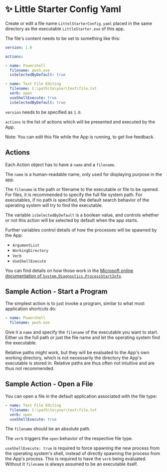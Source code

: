 # ✨ Little Starter Config Yaml
Create or edit a file name `LittelStarterConfig.yaml` placed in the same directory as the executable `LittleStarter.exe` of this app.

The file's content needs to be set to something like this:
```yaml
version: 1.0

actions:

- name: Powershell
  filename: pwsh.exe
  isSelectedByDefault: true

- name: Text File Editing
  filename: C:\path\to\your\text\file.txt
  verb: open
  useShellExecute: true
  isSelectedByDefault: true

```

`version` needs to be specified as `1.0`.

`actions` is the list of actions which will be presented and executed by the App.

Note:
You can edit this file while the App is running, to get live feedback.

## Actions

Each Action object has to have a `name` and a `filename`.

The `name` is a human-readable name, only used for displaying purpose in the app.

The `filename` is the path or filename to the executable or file to be opened.
For files, it is recommended to specify the full file system path.
For executables, if no path is specified, the default search behavior of the operating system will try to find the executable.

The variable `isSelectedByDefault` is a boolean value, and controls whether or not this action will be selected by default when the app starts.

Further variables control details of how the processes will be spawned by the App:

* `ArgumentList`
* `WorkingDirectory`
* `Verb`
* `UseShellExecute`

You can find details on how those work in the [Microsoft online documentation of `System.Diagnostics.ProcessStartInfo`](https://docs.microsoft.com/en-us/dotnet/api/system.diagnostics.processstartinfo?view=net-6.0).

## Sample Action - Start a Program
The simplest action is to just invoke a program, similar to what most application shortcuts do:

```yaml
- name: Powershell
  filename: pwsh.exe
```

Give it a `name` and specify the `filename` of the executable you want to start.
Either us the full path or just the file name and let the operating system find the executable.

Relative paths might work, but they will be evaluated to the App's own working directory, which is not necessarily the directory the App's executable is stored in.
Relative paths are thus often not intuitive and are thus not recommended.

## Sample Action - Open a File
You can open a file in the default application associated with the file type:

```yaml
- name: Text File Editing
  filename: C:\path\to\your\text\file.txt
  verb: open
  useShellExecute: true
```

The `filename` should be an absolute path.

The `verb` triggers the `open` behavior of the respective file type.

`useShellExecute: true` is required to force spawning the new process from the operating system's shell, instead of directly spawning the process from the App's process.
This is required to have the `verb` being evaluated.
Without it `filename` is always assumed to be an executable itself.
